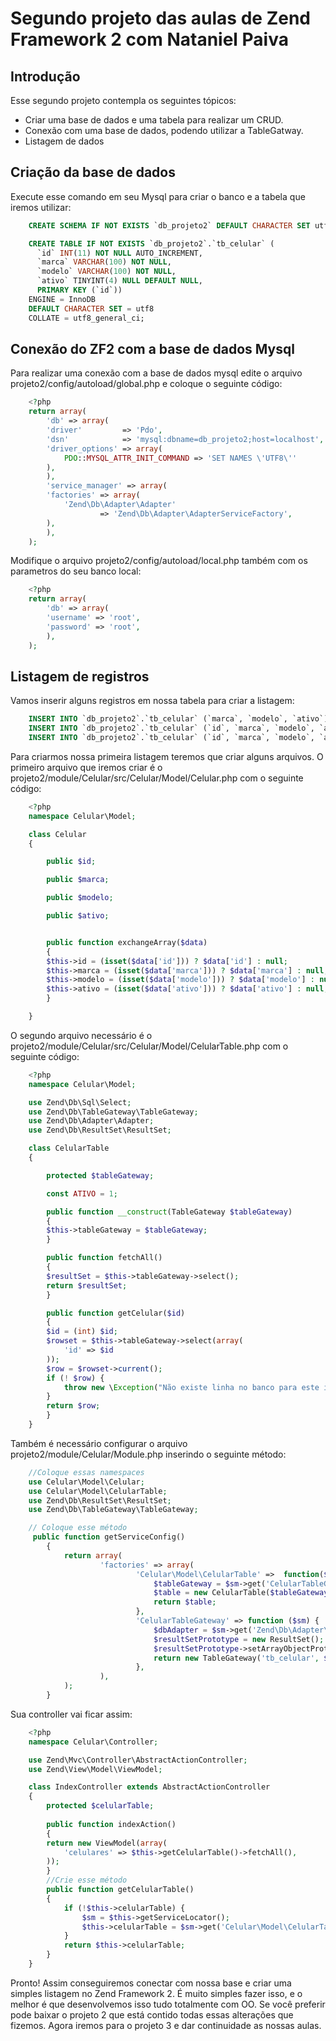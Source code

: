 Segundo projeto das aulas de Zend Framework 2 com Nataniel Paiva
=======================

Introdução
------------

Esse segundo projeto contempla os seguintes tópicos:

* Criar uma base de dados e uma tabela para realizar um CRUD.
* Conexão com uma base de dados, podendo utilizar a TableGatway.
* Listagem de dados



Criação da base de dados
--------------------------

Execute esse comando em seu Mysql para criar o banco e a tabela que iremos utilizar:
~~~sql
	CREATE SCHEMA IF NOT EXISTS `db_projeto2` DEFAULT CHARACTER SET utf8 COLLATE utf8_general_ci ;

	CREATE TABLE IF NOT EXISTS `db_projeto2`.`tb_celular` (
	  `id` INT(11) NOT NULL AUTO_INCREMENT,
	  `marca` VARCHAR(100) NOT NULL,
	  `modelo` VARCHAR(100) NOT NULL,
	  `ativo` TINYINT(4) NULL DEFAULT NULL,
	  PRIMARY KEY (`id`))
	ENGINE = InnoDB
	DEFAULT CHARACTER SET = utf8
	COLLATE = utf8_general_ci;
~~~
Conexão do ZF2 com a base de dados Mysql
------------------------------------------

Para realizar uma conexão com a base de dados mysql edite o arquivo projeto2/config/autoload/global.php e coloque o seguinte código:
~~~php	
	<?php
	return array(
	    'db' => array(
		'driver'         => 'Pdo',
		'dsn'            => 'mysql:dbname=db_projeto2;host=localhost',
		'driver_options' => array(
		    PDO::MYSQL_ATTR_INIT_COMMAND => 'SET NAMES \'UTF8\''
		),
	    ),
	    'service_manager' => array(
		'factories' => array(
		    'Zend\Db\Adapter\Adapter'
		            => 'Zend\Db\Adapter\AdapterServiceFactory',
		),
	    ),
	);
~~~
Modifique o arquivo projeto2/config/autoload/local.php também com os parametros do seu banco local:
~~~php
	<?php
	return array(
	    'db' => array(
		'username' => 'root',
		'password' => 'root',
	    ),
	);
~~~
Listagem de registros
------------------------------------------

Vamos inserir alguns registros em nossa tabela para criar a listagem:
~~~sql
	INSERT INTO `db_projeto2`.`tb_celular` (`marca`, `modelo`, `ativo`) VALUES ('Samsung', 'Galaxy 5', '1');
	INSERT INTO `db_projeto2`.`tb_celular` (`id`, `marca`, `modelo`, `ativo`) VALUES ('', 'Motorola', 'Moto G', '1');
	INSERT INTO `db_projeto2`.`tb_celular` (`id`, `marca`, `modelo`, `ativo`) VALUES ('', 'Nokia', 'Lumia', '1');
~~~

Para criarmos nossa primeira listagem teremos que criar alguns arquivos.
O primeiro arquivo que iremos criar é o projeto2/module/Celular/src/Celular/Model/Celular.php com o seguinte código:
~~~php
	<?php
	namespace Celular\Model;

	class Celular
	{

	    public $id;

	    public $marca;

	    public $modelo;

	    public $ativo;


	    public function exchangeArray($data)
	    {
		$this->id = (isset($data['id'])) ? $data['id'] : null;
		$this->marca = (isset($data['marca'])) ? $data['marca'] : null;
		$this->modelo = (isset($data['modelo'])) ? $data['modelo'] : null;
		$this->ativo = (isset($data['ativo'])) ? $data['ativo'] : null;
	    }

	}
~~~
O segundo arquivo necessário é o projeto2/module/Celular/src/Celular/Model/CelularTable.php com o seguinte código:
~~~php
	<?php
	namespace Celular\Model;

	use Zend\Db\Sql\Select;
	use Zend\Db\TableGateway\TableGateway;
	use Zend\Db\Adapter\Adapter;
	use Zend\Db\ResultSet\ResultSet;

	class CelularTable
	{

	    protected $tableGateway;

	    const ATIVO = 1;

	    public function __construct(TableGateway $tableGateway)
	    {
		$this->tableGateway = $tableGateway;
	    }

	    public function fetchAll()
	    {
		$resultSet = $this->tableGateway->select();
		return $resultSet;
	    }

	    public function getCelular($id)
	    {
		$id = (int) $id;
		$rowset = $this->tableGateway->select(array(
		    'id' => $id
		));
		$row = $rowset->current();
		if (! $row) {
		    throw new \Exception("Não existe linha no banco para este id $id");
		}
		return $row;
	    }
	}
~~~
Também é necessário configurar o arquivo projeto2/module/Celular/Module.php inserindo o seguinte método:
~~~php
	//Coloque essas namespaces
	use Celular\Model\Celular;
	use Celular\Model\CelularTable;
	use Zend\Db\ResultSet\ResultSet;
	use Zend\Db\TableGateway\TableGateway;

	// Coloque esse método
	 public function getServiceConfig()
	    {
	    	return array(
	    			'factories' => array(
	    					'Celular\Model\CelularTable' =>  function($sm) {
	    						$tableGateway = $sm->get('CelularTableGateway');
	    						$table = new CelularTable($tableGateway);
	    						return $table;
	    					},
	    					'CelularTableGateway' => function ($sm) {
	    						$dbAdapter = $sm->get('Zend\Db\Adapter\Adapter');
	    						$resultSetPrototype = new ResultSet();
	    						$resultSetPrototype->setArrayObjectPrototype(new Celular());
	    						return new TableGateway('tb_celular', $dbAdapter, null, $resultSetPrototype);
	    					},
	    			),
	    	);
	    }
~~~

Sua controller vai ficar assim:
~~~php
	<?php
	namespace Celular\Controller;

	use Zend\Mvc\Controller\AbstractActionController;
	use Zend\View\Model\ViewModel;

	class IndexController extends AbstractActionController
	{
	    protected $celularTable;
	    
	    public function indexAction()
	    {
		return new ViewModel(array(
		    'celulares' => $this->getCelularTable()->fetchAll(),
		));
	    }
	    //Crie esse método
	    public function getCelularTable()
	    {
	    	if (!$this->celularTable) {
	    		$sm = $this->getServiceLocator();
	    		$this->celularTable = $sm->get('Celular\Model\CelularTable');
	    	}
	    	return $this->celularTable;
	    }
	}
~~~

Pronto! Assim conseguiremos conectar com nossa base e criar uma simples listagem no Zend Framework 2.
É muito simples fazer isso, e o melhor é que desenvolvemos isso tudo totalmente com OO.
Se você preferir pode baixar o projeto 2 que está contido todas essas alterações que fizemos.
Agora iremos para o projeto 3 e dar continuidade as nossas aulas.
















